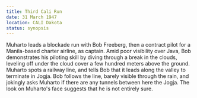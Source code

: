 ```yaml
---
title: Third Cali Run
date: 31 March 1947
location: CALI Dakota
status: synopsis
---
```


Muharto leads a blockade run with Bob Freeberg, then a contract pilot for a Manila-based charter airline, as captain. Amid poor visibility over Java, Bob demonstrates his piloting skill by diving through a break in the clouds, leveling off under the cloud cover a few hundred meters above the ground. Muharto spots a railway line, and tells Bob that it leads along the valley to terminate in Jogja. Bob follows the line, barely visible through the rain, and jokingly asks Muharto if there are any tunnels between here the Jogja. The look on Muharto's face suggests that he is not entirely sure. 



